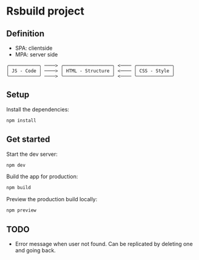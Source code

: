 # Rsbuild project

## Definition

- SPA: clientside
- MPA: server side

```
╭───────────╮ ────> ╭──────────────────╮ <──── ╭─────────────╮
│ JS - Code │ ────> │ HTML - Structure │ <──── │ CSS - Style │
╰───────────╯ ────> ╰──────────────────╯ <──── ╰─────────────╯
```

## Setup

Install the dependencies:

```bash
npm install
```

## Get started

Start the dev server:

```bash
npm dev
```

Build the app for production:

```bash
npm build
```

Preview the production build locally:

```bash
npm preview
```

## TODO

- Error message when user not found. Can be replicated by deleting one and going back.
